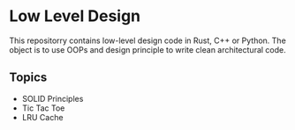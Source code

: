 # Low Level Design

This repositorry contains low-level design code in Rust, C++ or Python. The object is to use OOPs and design principle to write clean architectural code.

## Topics
- SOLID Principles
- Tic Tac Toe
- LRU Cache
